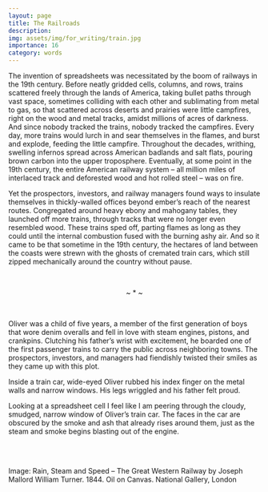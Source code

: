 ```yaml
---
layout: page
title: The Railroads
description: 
img: assets/img/for_writing/train.jpg
importance: 16
category: words
---
```


The invention of spreadsheets was necessitated by the boom of railways in the 19th century. Before neatly gridded cells, columns, and rows, trains scattered freely through the lands of America, taking bullet paths through vast space, sometimes colliding with each other and sublimating from metal to gas, so that scattered across deserts and prairies were little campfires, right on the wood and metal tracks, amidst millions of acres of darkness. And since nobody tracked the trains, nobody tracked the campfires. Every day, more trains would lurch in and sear themselves in the flames, and burst and explode, feeding the little campfire. Throughout the decades, writhing, swelling infernos spread across American badlands and salt flats, pouring brown carbon into the upper troposphere. Eventually, at some point in the 19th century, the entire American railway system – all million miles of interlaced track and deforested wood and hot rolled steel – was on fire. 

Yet the prospectors, investors, and railway managers found ways to insulate themselves in thickly-walled offices beyond ember’s reach of the nearest routes. Congregated around heavy ebony and mahogany tables, they launched off more trains, through tracks that were no longer even resembled wood. These trains sped off, parting flames as long as they could until the internal combustion fused with the burning ashy air. And so it came to be that sometime in the 19th century, the hectares of land between the coasts were strewn with the ghosts of cremated train cars, which still zipped mechanically around the country without pause.

<br/>
<p><center>  ~ * ~  </center></p>
<br/>

Oliver was a child of five years, a member of the first generation of boys that wore denim overalls and fell in love with steam engines, pistons, and crankpins. Clutching his father’s wrist with excitement, he boarded one of the first passenger trains to carry the public across neighboring towns. The prospectors, investors, and managers had fiendishly twisted their smiles as they came up with this plot. 

Inside a train car, wide-eyed Oliver rubbed his index finger on the metal walls and narrow windows. His legs wriggled and his father felt proud. 

Looking at a spreadsheet cell I feel like I am peering through the cloudy, smudged, narrow window of Oliver’s train car. The faces in the car are obscured by the smoke and ash that already rises around them, just as the steam and smoke begins blasting out of the engine.  


<br/><br/>

Image: Rain, Steam and Speed – The Great Western Railway by Joseph Mallord William Turner. 	1844. Oil on Canvas. National Gallery, London
